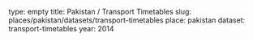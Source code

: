 type: empty
title: Pakistan / Transport Timetables
slug: places/pakistan/datasets/transport-timetables
place: pakistan
dataset: transport-timetables
year: 2014
